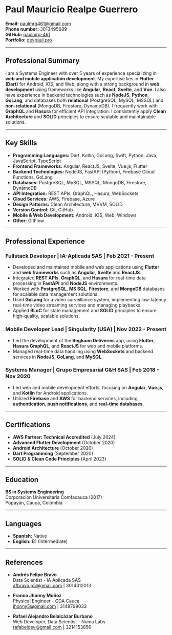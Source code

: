 # Paul Mauricio Realpe Guerrero

**Email:** paulmrg461@gmail.com  
**Phone number:** 3013495689  
**GitHub:** [paulmrg-461](https://github.com/paulmrg-461)  
**Portfolio:** [devpaul.pro](https://devpaul.pro)  

---

## Professional Summary

I am a Systems Engineer with over 5 years of experience specializing in **web and mobile application development**. My expertise lies in **Flutter (Dart)** for Android, iOS, and Web, along with a strong background in **web development** using frameworks like **Angular**, **React**, **Svelte**, and **Vue**. I also have experience in backend technologies such as **NodeJS**, **Python**, **GoLang**, and databases both **relational** (PostgreSQL, MySQL, MSSQL) and **non-relational** (MongoDB, Firestore, DynamoDB). I frequently work with **GraphQL** and **Hasura** for efficient API integration. I consistently apply **Clean Architecture** and **SOLID** principles to ensure scalable and maintainable solutions.

---

## Key Skills

- **Programming Languages:** Dart, Kotlin, GoLang, Swift, Python, Java, JavaScript, TypeScript
- **Frontend Frameworks:** Angular, ReactJS, Svelte, Vue.js, Flutter
- **Backend Technologies:** NodeJS, FastAPI (Python), Firebase Cloud Functions, GoLang
- **Databases:** PostgreSQL, MySQL, MSSQL, MongoDB, Firestore, DynamoDB
- **API Integration:** REST APIs, GraphQL, Hasura, WebSockets
- **Cloud Services:** AWS, Firebase, Azure
- **Design Patterns:** Clean Architecture, MVVM, SOLID
- **Version Control:** Git, GitHub
- **Mobile & Web Development:** Android, iOS, Web, Windows
- **Other:** GitFlow

---

## Professional Experience

### **Fullstack Developer** | IA-Aplicada SAS | Feb 2021 - Present
- Developed and maintained mobile and web applications using **Flutter** and **web frameworks** such as **Angular**, **Svelte** and **ReactJS**.
- Integrated **REST APIs**, **GraphQL**, and **Hasura** for real-time data processing in **FastAPI** and **NodeJS** environments.
- Worked with **PostgreSQL**, **MS SQL**, **Firestore**, and **MongoDB** databases for scalable data management solutions.
- Used **GoLang** for a video surveillance system, implementing low-latency real-time video streaming services and managing playbacks.
- Applied **BLoC** for state management and **SOLID** principles to ensure high-quality, scalable solutions.

### **Mobile Developer Lead** | Singularity (USA) | Nov 2022 - Present
- Led the development of the **Begloom Deliveries** app, using **Flutter**, **Hasura GraphQL**, and **ReactJS** for web and mobile platforms.
- Managed real-time data handling using **WebSockets** and backend services in **NodeJS**, **GoLang**, and **MySQL**.

### **Systems Manager** | Grupo Empresarial G&H SAS | Feb 2018 - Nov 2020
- Led web and mobile development efforts, focusing on **Angular**, **Vue.js**, and **Kotlin** for Android applications.
- Utilized **Firebase** and **AWS** for backend services, including **authentication**, **push notifications**, and **real-time databases**.

---

## Certifications

- **AWS Partner: Technical Accredited** (July 2024)
- **Advanced Flutter Development** (October 2020)
- **Android Architecture** (October 2020)
- **Dart Programming** (September 2020)
- **SOLID & Clean Code Principles** (April 2023)

---

## Education

**BS in Systems Engineering**  
Corporación Universitaria Comfacauca (2017)  
Popayán, Cauca, Colombia

---

## Languages

- **Spanish:** Native  
- **English:** B1 (Intermediate)

---

## References

- **Andrés Felipe Bravo**  
  Data Scientist - IA Aplicada SAS  
  afbravo.p5@gmail.com | 3014312013

- **Franco Jhonny Muñoz**  
  Physical Engineer - CDA Cauca  
  jhonny5@gmail.com | 3148799033

- **Rafael Alejandro Belalcázar Burbano**  
  Web Developer, Data Scientist - Numa Labs  
  rafabeldev@gmail.com | 3214153856

